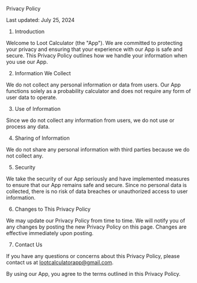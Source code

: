 Privacy Policy

Last updated: July 25, 2024

1. Introduction

Welcome to Loot Calculator (the "App"). We are committed to protecting your privacy and ensuring that your experience with our App is safe and secure. This Privacy Policy outlines how we handle your information when you use our App.

2. Information We Collect

We do not collect any personal information or data from users. Our App functions solely as a probability calculator and does not require any form of user data to operate.

3. Use of Information

Since we do not collect any information from users, we do not use or process any data.

4. Sharing of Information

We do not share any personal information with third parties because we do not collect any.

5. Security

We take the security of our App seriously and have implemented measures to ensure that our App remains safe and secure. Since no personal data is collected, there is no risk of data breaches or unauthorized access to user information.

6. Changes to This Privacy Policy

We may update our Privacy Policy from time to time. We will notify you of any changes by posting the new Privacy Policy on this page. Changes are effective immediately upon posting.

7. Contact Us

If you have any questions or concerns about this Privacy Policy, please contact us at lootcalculatorapp@gmail.com.

By using our App, you agree to the terms outlined in this Privacy Policy.
